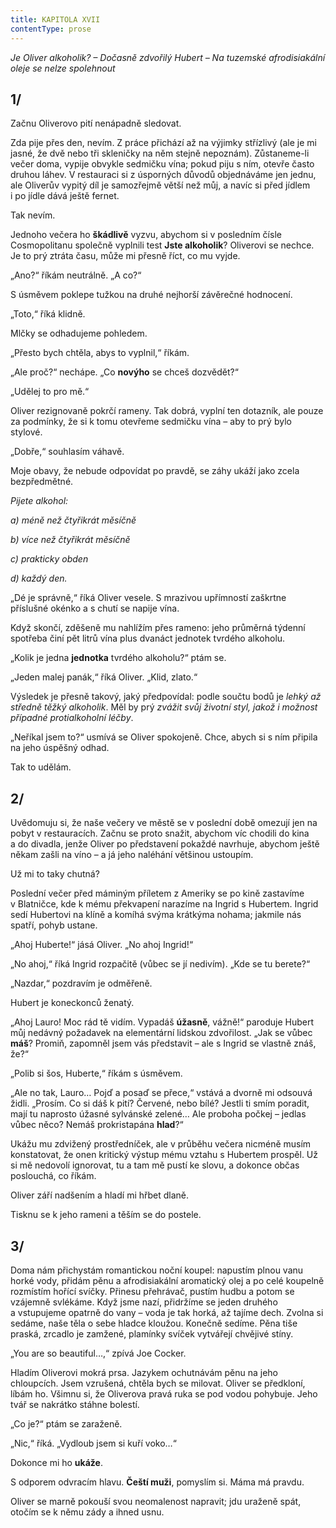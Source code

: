 ```yaml
---
title: KAPITOLA XVII
contentType: prose
---
```


_Je Oliver alkoholik? – Dočasně zdvořilý Hubert – Na tuzemské afrodisiakální oleje se nelze spolehnout_

## 1/

Začnu Oliverovo pití nenápadně sledovat.

Zda pije přes den, nevím. Z práce přichází až na výjimky střízlivý (ale je mi jasné, že dvě nebo tři skleničky na něm stejně nepoznám). Zůstaneme-li večer doma, vypije obvykle sedmičku vína; pokud piju s ním, otevře často druhou láhev. V restauraci si z úsporných důvodů objednáváme jen jednu, ale Oliverův vypitý díl je samozřejmě větší než můj, a navíc si před jídlem i po jídle dává ještě fernet.

Tak nevím.

Jednoho večera ho **škádlivě** vyzvu, abychom si v posledním čísle Cosmopolitanu společně vyplnili test **Jste alkoholik**? Oliverovi se nechce. Je to prý ztráta času, může mi přesně říct, co mu vyjde.

„Ano?“ říkám neutrálně. „A co?“

S úsměvem poklepe tužkou na druhé nejhorší závěrečné hodnocení.

„Toto,“ říká klidně.

Mlčky se odhadujeme pohledem.

„Přesto bych chtěla, abys to vyplnil,“ říkám.

„Ale proč?“ nechápe. „Co **novýho** se chceš dozvědět?“

„Udělej to pro mě.“

Oliver rezignovaně pokrčí rameny. Tak dobrá, vyplní ten dotazník, ale pouze za podmínky, že si k tomu otevřeme sedmičku vína – aby to prý bylo stylové.

„Dobře,“ souhlasím váhavě.

Moje obavy, že nebude odpovídat po pravdě, se záhy ukáží jako zcela bezpředmětné.

_Pijete alkohol:_

_a) méně než čtyřikrát měsíčně_

_b) více než čtyřikrát měsíčně_

_c) prakticky obden_

_d) každý den._

„Dé je správně,“ říká Oliver vesele. S mrazivou upřímností zaškrtne příslušné okénko a s chutí se napije vína.

Když skončí, zděšeně mu nahlížím přes rameno: jeho průměrná týdenní spotřeba činí pět litrů vína plus dvanáct jednotek tvrdého alkoholu.

„Kolik je jedna **jednotka** tvrdého alkoholu?“ ptám se.

„Jeden malej panák,“ říká Oliver. „Klid, zlato.“

Výsledek je přesně takový, jaký předpovídal: podle součtu bodů je _lehký až středně těžký alkoholik_. Měl by prý _zvážit svůj životní styl, jakož i možnost případné protialkoholní léčby_.

„Neříkal jsem to?“ usmívá se Oliver spokojeně. Chce, abych si s ním připila na jeho úspěšný odhad.

Tak to udělám.

## 2/

Uvědomuju si, že naše večery ve městě se v poslední době omezují jen na pobyt v restauracích. Začnu se proto snažit, abychom víc chodili do kina a do divadla, jenže Oliver po představení pokaždé navrhuje, abychom ještě někam zašli na víno – a já jeho naléhání většinou ustoupím.

Už mi to taky chutná?

Poslední večer před máminým příletem z Ameriky se po kině zastavíme v Blatničce, kde k mému překvapení narazíme na Ingrid s Hubertem. Ingrid sedí Hubertovi na klíně a komíhá svýma krátkýma nohama; jakmile nás spatří, pohyb ustane.

„Ahoj Huberte!“ jásá Oliver. „No ahoj Ingrid!“

„No ahoj,“ říká Ingrid rozpačitě (vůbec se jí nedivím). „Kde se tu berete?“

„Nazdar,“ pozdravím je odměřeně.

Hubert je koneckonců ženatý.

„Ahoj Lauro! Moc rád tě vidím. Vypadáš **úžasně**, vážně!“ paroduje Hubert můj nedávný požadavek na elementární lidskou zdvořilost. „Jak se vůbec **máš**? Promiň, zapomněl jsem vás představit – ale s Ingrid se vlastně znáš, že?“

„Polib si šos, Huberte,“ říkám s úsměvem.

„Ale no tak, Lauro… Pojď a posaď se přece,“ vstává a dvorně mi odsouvá židli. „Prosím. Co si dáš k pití? Červené, nebo bílé? Jestli ti smím poradit, mají tu naprosto úžasné sylvánské zelené… Ale proboha počkej – jedlas vůbec něco? Nemáš prokristapána **hlad**?“

Ukážu mu zdvižený prostředníček, ale v průběhu večera nicméně musím konstatovat, že onen kritický výstup mému vztahu s Hubertem prospěl. Už si mě nedovolí ignorovat, tu a tam mě pustí ke slovu, a dokonce občas poslouchá, co říkám.

Oliver září nadšením a hladí mi hřbet dlaně.

Tisknu se k jeho rameni a těším se do postele.

## 3/

Doma nám přichystám romantickou noční koupel: napustím plnou vanu horké vody, přidám pěnu a afrodisiakální aromatický olej a po celé koupelně rozmístím hořící svíčky. Přinesu přehrávač, pustím hudbu a potom se vzájemně svlékáme. Když jsme nazí, přidržíme se jeden druhého a vstupujeme opatrně do vany – voda je tak horká, až tajíme dech. Zvolna si sedáme, naše těla o sebe hladce kloužou. Konečně sedíme. Pěna tiše praská, zrcadlo je zamžené, plamínky svíček vytvářejí chvějivé stíny.

„You are so beautiful…,“ zpívá Joe Cocker.

Hladím Oliverovi mokrá prsa. Jazykem ochutnávám pěnu na jeho chloupcích. Jsem vzrušená, chtěla bych se milovat. Oliver se předkloní, líbám ho. Všimnu si, že Oliverova pravá ruka se pod vodou pohybuje. Jeho tvář se nakrátko stáhne bolestí.

„Co je?“ ptám se zaraženě.

„Nic,“ říká. „Vydloub jsem si kuří voko…“

Dokonce mi ho **ukáže**.

S odporem odvracím hlavu. **Čeští muži**, pomyslím si. Máma má pravdu.

Oliver se marně pokouší svou neomalenost napravit; jdu uraženě spát, otočím se k němu zády a ihned usnu.
